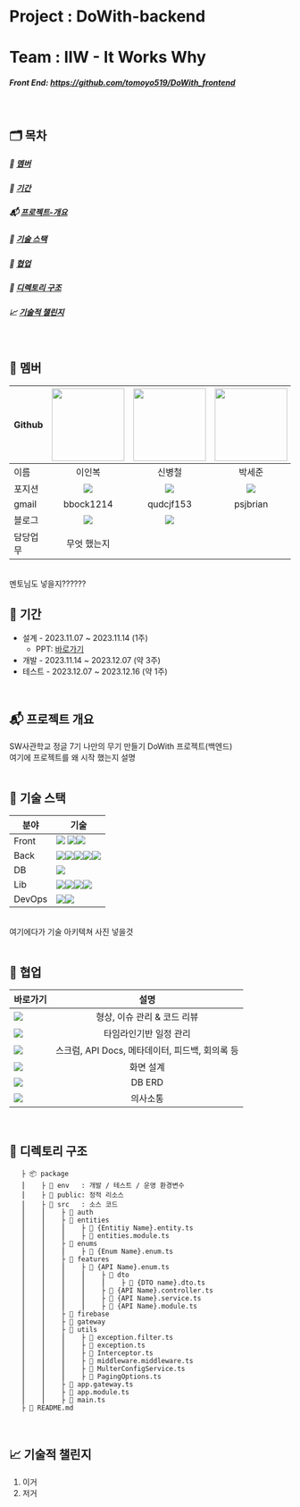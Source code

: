 # Project  : DoWith-backend
# Team     : IIW - It Works Why
##### Front End: https://github.com/tomoyo519/DoWith_frontend
</br>

## 🗂️ 목차
##### :information_desk_person: [멤버](#information_desk_person-멤버)</br>
##### :calendar: [기간](#calendar-기간)</br>
##### :mailbox_with_mail: [프로젝트-개요](#mailbox_with_mail-프로젝트-개요)</br>
##### :wrench: [기술 스택](#wrench-기술-스택)</br>
##### :couplekiss: [협업](#couplekiss-협업)</br>
##### :pushpin: [디렉토리 구조](#pushpin-디렉토리-구조)</br>
##### :chart_with_upwards_trend: [기술적 챌린지](#chart_with_upwards_trend-기술적-챌린지)</br>
</br>

## :information_desk_person: ‍멤버
|Github|[<img src="https://avatars.githubusercontent.com/nashs789" width="130px;" style="max-width: 100%;">](https://github.com/nashs789)|[<img src="https://avatars.githubusercontent.com/c4fiber" width="130px;" style="max-width: 100%;">](https://github.com/c4fiber)|[<img src="https://avatars.githubusercontent.com/coding-jjun" width="130px;" style="max-width: 100%;">](https://github.com/coding-jjun)|[<img src="https://avatars.githubusercontent.com/cece-09" width="130px;" style="max-width: 100%;">](https://github.com/cece-09)|[<img src="https://avatars.githubusercontent.com/tomoyo519" width="130px;" style="max-width: 100%;">](https://github.com/tomoyo519)|
|---|:---:|:---:|:---:|:---:|:---:|
|이름|이인복|신병철|박세준|이소정|정다희|
|포지션|<img src="https://img.shields.io/badge/Back End-498EAF?style=for-the-badge&logo=&logoColor=white"/>|<img src="https://img.shields.io/badge/Full Stack-E4DACE?style=for-the-badge&logo=&logoColor=white"/>|<img src="https://img.shields.io/badge/Full Stack-E4DACE?style=for-the-badge&logo=&logoColor=white"/>|<img src="https://img.shields.io/badge/Full Stack-E4DACE?style=for-the-badge&logo=&logoColor=white"/>|<img src="https://img.shields.io/badge/Front End-E5BB4B?style=for-the-badge&logo=&logoColor=white"/>|
|gmail|bbock1214|qudcjf153|psjbrian|sojeong.lee017|vanessa.cheong1|
|블로그|[<img src="https://img.shields.io/badge/tistory-000000?style=for-the-badge&logo=tistory&logoColor=white"/>](https://nashs789.tistory.com/)|[<img src="https://img.shields.io/badge/velog-20C997?style=for-the-badge&logo=velog&logoColor=white"/>](https://velog.io/@c4fiber)||[<img src="https://img.shields.io/badge/tistory-000000?style=for-the-badge&logo=tistory&logoColor=white"/>](https://cece-blog.tistory.com/)|[<img src="https://img.shields.io/badge/githubpages-222222?style=for-the-badge&logo=githubpages&logoColor=white"/>](https://tomoyo519.github.io/)|
|담당업무|무엇 했는지|||||
</br>
멘토님도 넣을지??????
</br>

## :calendar: 기간
- 설계 - 2023.11.07 ~ 2023.11.14 (1주)
    - PPT: [바로가기](https://docs.google.com/presentation/d/1aGyAQPrHDuRw4QX_VfzhHuHh4uk_epPGAr8O62015zU/edit#slide=id.p)
- 개발 - 2023.11.14 ~ 2023.12.07 (약 3주)
- 테스트 - 2023.12.07 ~ 2023.12.16 (약 1주)
</br>

## :mailbox_with_mail: 프로젝트 개요
SW사관학교 정글 7기 나만의 무기 만들기 DoWith 프로젝트(백엔드) </br>
여기에 프로젝트를 왜 시작 했는지 설명
</br></br>

## :wrench: 기술 스택
| 분야 | 기술 |
| --- | --- |
| Front |<img src ="https://img.shields.io/badge/flutter-02569B?style=for-the-badge&logo=flutter&logoColor=white"/> <img src ="https://img.shields.io/badge/three.js-000000?style=for-the-badge&logo=threedotjs&logoColor=white"/><img src ="https://img.shields.io/badge/dart-0175C2?style=for-the-badge&logo=dart&logoColor=white"/>|
| Back |<img src="https://img.shields.io/badge/node.js-339933?style=for-the-badge&logo=Node.js&logoColor=white"/><img src="https://img.shields.io/badge/TypeScript-3178C6?style=for-the-badge&logo=tsnode&logoColor=white"/><img src ="https://img.shields.io/badge/express-000000?style=for-the-badge&logo=express&logoColor=white"/><img src ="https://img.shields.io/badge/typeform-262627?style=for-the-badge&logo=typeform&logoColor=white"/><img src ="https://img.shields.io/badge/nestjs-E0234E?style=for-the-badge&logo=nestjs&logoColor=white"/>|
| DB |<img src ="https://img.shields.io/badge/PostgreSQL-4169E1?style=for-the-badge&logo=postgresql&logoColor=white"/>|
| Lib |<img src="https://img.shields.io/badge/JWT-000000?style=for-the-badge&logo=jsonwebtokens&logoColor=white"/><img src ="https://img.shields.io/badge/sharp-99CC00?style=for-the-badge&logo=sharp&logoColor=white"/><img src ="https://img.shields.io/badge/socket.io-010101?style=for-the-badge&logo=socketdotio&logoColor=white"/><img src ="https://img.shields.io/badge/npm-CB3837?style=for-the-badge&logo=npm&logoColor=white"/>|
| DevOps |<img src ="https://img.shields.io/badge/amazonec2-FF9900?style=for-the-badge&logo=amazonec2&logoColor=white"/><img src ="https://img.shields.io/badge/docker-2496ED?style=for-the-badge&logo=docker&logoColor=white"/>|

</br>여기에다가 기술 아키텍쳐 사진 넣을것</br></br>

## :couplekiss: 협업
|바로가기|설명|
|---|:---:|
|[<img src ="https://img.shields.io/badge/github-181717?style=for-the-badge&logo=github&logoColor=white"/>](https://github.com/c4fiber/DoWith_backend)|형상, 이슈 관리 & 코드 리뷰|
|[<img src ="https://img.shields.io/badge/jira-0052CC?style=for-the-badge&logo=jira&logoColor=white"/>](https://persimmon.atlassian.net/jira/software/projects/IWW/boards/1)|타임라인기반 일정 관리|
|[<img src ="https://img.shields.io/badge/notion-000000?style=for-the-badge&logo=notion&logoColor=white"/>](https://www.notion.so/7abb2ce040af491aad3f6e877268be5b?pvs=4)|스크럼, API Docs, 메타데이터, 피드백, 회의록 등|
|[<img src ="https://img.shields.io/badge/figma-F24E1E?style=for-the-badge&logo=figma&logoColor=white"/>](https://www.figma.com/file/TbIxjCTQzHCiIh9fgxObid/Do-With?type=design&node-id=0-1&mode=design&t=QNC0NqmfmA7WXusp-0)|화면 설계|
|[<img src ="https://img.shields.io/badge/dbdiagram-004088?style=for-the-badge&logo=diagramsdotnet&logoColor=white"/>](https://dbdiagram.io/d/6564dc863be1495787d4b92e)|DB ERD|
|[<img src ="https://img.shields.io/badge/slack-4A154B?style=for-the-badge&logo=slack&logoColor=white"/>]()|의사소통|
</br>

## :pushpin: 디렉토리 구조

       ├ 📦 package
       ⎮    ├ 📁 env   : 개발 / 테스트 / 운영 환경변수
       ⎮    ├ 📁 public: 정적 리소스
       ⎮    ├ 📁 src   : 소스 코드
       ⎮    ⎮    ├ 📁 auth
       ⎮    ⎮    ├ 📁 entities
       ⎮    ⎮    ⎮    ├ 📄 {Entitiy Name}.entity.ts
       ⎮    ⎮    ⎮    ├ 📄 entities.module.ts
       ⎮    ⎮    ├ 📁 enums
       ⎮    ⎮    ⎮    ├ 📄 {Enum Name}.enum.ts
       ⎮    ⎮    ├ 📁 features
       ⎮    ⎮    ⎮    ├ 📁 {API Name}.enum.ts
       ⎮    ⎮    ⎮    ⎮    ├ 📁 dto
       ⎮    ⎮    ⎮    ⎮    ⎮    ├ 📄 {DTO name}.dto.ts
       ⎮    ⎮    ⎮    ⎮    ├ 📄 {API Name}.controller.ts
       ⎮    ⎮    ⎮    ⎮    ├ 📄 {API Name}.service.ts
       ⎮    ⎮    ⎮    ⎮    ├ 📄 {API Name}.module.ts
       ⎮    ⎮    ├ 📁 firebase
       ⎮    ⎮    ├ 📁 gateway
       ⎮    ⎮    ├ 📁 utils
       ⎮    ⎮    ⎮    ├ 📄 exception.filter.ts
       ⎮    ⎮    ⎮    ├ 📄 exception.ts
       ⎮    ⎮    ⎮    ├ 📄 Interceptor.ts
       ⎮    ⎮    ⎮    ├ 📄 middleware.middleware.ts
       ⎮    ⎮    ⎮    ├ 📄 MulterConfigService.ts
       ⎮    ⎮    ⎮    ├ 📄 PagingOptions.ts
       ⎮    ⎮    ├ 📄 app.gateway.ts
       ⎮    ⎮    ├ 📄 app.module.ts
       ⎮    ⎮    ├ 📄 main.ts
       ├ 📝 README.md

</br>

## :chart_with_upwards_trend: 기술적 챌린지
1. 이거
2. 저거
